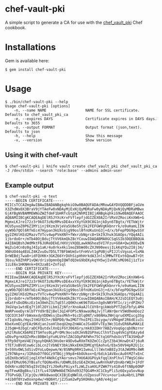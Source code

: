 # chef-vault-pki

A simple script to generate a CA for use with the [chef\_vault\_pki](https://github.com/zeroXten/chef_vault_pki) Chef cookbook.

# Installations

Gem is available here:

    $ gem install chef-vault-pki

# Usage

    $ ./bin/chef-vault-pki --help
    Usage chef-vault-pki [options]
        -n, --name NAME                  NAME for SSL certificate. Defaults to chef_vault_pki_ca
        -e, --expires DAYS               Certificate expires in DAYS days. Defaults to 3655
        -o, --output FORMAT              Output format (json,text). Defaults to json
        -h, --help                       Show this message
        -v, --version                    Show version

## Using it with chef-vault

    $ chef-vault-pki | knife vault create chef_vault_pki chef_vault_pki_ca -J /dev/stdin --search 'role:base' --admins admin-user

## Example output

    $ chef-vault-pki -o text
    -----BEGIN CERTIFICATE-----
    MIICsTCCAZmgAwIBAwIBADANBgkqhkiG9w0BAQUFADAcMRowGAYDVQQDDBFjaGVm
    X3ZhdWx0X3BraV9jYTAeFw0xNDAyMjExNjQyMDRaFw0yNDAyMjQxNjQyMDRaMBwx
    GjAYBgNVBAMMEWNoZWZfdmF1bHRfcGtpX2NhMIIBIjANBgkqhkiG9w0BAQEFAAOC
    AQ8AMIIBCgKCAQEAqDElR5JYXcKrxFVflepfjdGIZEX0A2IrVRxVZRociKnXW6+G
    MgmxLKJre172z3r9kO73zNzRMvsDE4xxYXyYUX9C0G1njkDyn6TBgtx/YETkWjtr
    HCU5yxoZ0P6ZIMYiinj9Xzm3VjeVa5U8eShj5k2FEFGWVgKkbnrrk/o9uHamLIIN
    oyW9b7QOl6RfkEc47Hypan3kUXcGjg99osl0fnUKuUnG3j+d/x/bFepPDG9gwSSV
    gy2ZHUlKEd2MazvTVTcv4wpPVmXNY+fWxrzbNgrc8+SkI9Jhuk3GAOps/YQq4AIi
    1jbrdoOr+/mTb40OjBdujTtVV6kmQkZ8cYCouwIDAQABMA0GCSqGSIb3DQEBBQUA
    A4IBAQBshJWdMktF6JUReDEkE/HXVjVXQQLawkNGhea5VI7Fzu+GOA+QwiKOEwIN
    WqZu14Cn0z0gJ4Ip1aK/4u0rkx4ki1moZ8bWd0cZXJN90eesjILkKqYQu2I8j34/
    XNhUO44q4EULZ4KZvuOu7D5LT7BFbWUmSvtFnHVvt1gPUBjsPIJJlsVgsoL+SxMA
    DrWEBdj7wa8+idFQVKK+3GKZ66YrDUhSipHhHrkdA3Jnls3MMwTFExt6QowB7rOt
    3bsu/k8ZhRP1vQW/drisOpmnOgIQWTdQ3eG9bEKykqYH5wjIvhRCsMG96Ij1zTiv
    1iLE6x1HKNHnk+0X3zaB1+Znfsql
    -----END CERTIFICATE-----
    -----BEGIN RSA PRIVATE KEY-----
    MIIEowIBAAKCAQEAqDElR5JYXcKrxFVflepfjdGIZEX0A2IrVRxVZRociKnXW6+G
    MgmxLKJre172z3r9kO73zNzRMvsDE4xxYXyYUX9C0G1njkDyn6TBgtx/YETkWjtr
    HCU5yxoZ0P6ZIMYiinj9Xzm3VjeVa5U8eShj5k2FEFGWVgKkbnrrk/o9uHamLIIN
    oyW9b7QOl6RfkEc47Hypan3kUXcGjg99osl0fnUKuUnG3j+d/x/bFepPDG9gwSSV
    gy2ZHUlKEd2MazvTVTcv4wpPVmXNY+fWxrzbNgrc8+SkI9Jhuk3GAOps/YQq4AIi
    1jbrdoOr+/mTb40OjBdujTtVV6kmQkZ8cYCouwIDAQABAoIBAH/KJ2sD1EQY3u0j
    eKatFsDoDNszEz1m30mhZ3iTqE5lzQ0KhcmK96TUGxn3g0sNRY9TIc/zjrdPZHz7
    3kGVqx1wtdEq7t10l2OYiLbm1ZjNfzrXnoAaAJlCUY8rgikWobPYTZqGfbfyL4M4
    NmRPveeDyrAlbTYYd9rBZjBel3qI4FOPScN9awaUNqJvjTlANrQerV5Wd0emDoz2
    tQCO3t34FrbWxmxdyVDDWssjDasMkh+9icDlq0NT/x86NHaJNHjqrudXMIucg3Sg
    nTIqUoNs/HqsItHGYECh+/B8PD0/9w2MGTfhoIPEiIbiygw/sVM4gmF2R6dEiu3i
    KbeXvmECgYEAz9KdjanJsoHlbeqU2mpZnWACeJSx8DFvTEy3Wc31dvER6RwMAKiE
    2J5qW+0JbgCraDCFQutdxlXnQiFGYJ06XGry/mk83IDHr7ABZvVoqGgcqbONzrnr
    yh2lRobCXb6REITSHfos0LpPrOMc9ocsdXJmVBZGPXeLClhVfZsq4VkCgYEAzy6d
    uDbvPgrmXQZnMxc80BmlpYuHLUYelZACGOpPAFWhn75Ctq16FhdsUcVTTA3SHQuP
    XfPp9dYpmV4E1YgoyhQHA53HsOerA9Dv6wRXmTKOZmCCcZptZ3b43KnwDt47j6uR
    tTEfJoBVdCow6cibLcn2lVbNEY3bkiNkxEKHZDMCgYEAohvG/Ebx50V94pR2Uj1c
    8+59XvOWLSdSivDYoLuQepwm/W/8SNMq9RH1IwmuLlllWxtmB8Iy3tAJWUM9c4WR
    jZ97Nkp+x/3IRdoD7f0GCz9TBGjj99p8+6bOUkox+Q/6dik1AV8xcAu0tMZfxEnC
    u0ZmXbcWSUIjeglXfmf4NdkCgYAorsmvs7HU6AUGPUykfqqlXnPlhvl7TWqSCd4v
    kEsFEMuU96JYBsaTcfQGNo49v/UDWRLE6zGE4ZH3mLuwRnVkAPzDnAbrWQJ+1FdY
    OdkNrxzBQ7A5qI5VI8qIYiJOeRsPAiyxfLzWLZsaHXLPZWH7Ys410v6ftNBp6ONP
    mpTFewKBgBkv/iItfLv47GNMmNbETKbhd93ZfQG4M+XC1CbyPli5z6Qxya5ovNup
    7TGPvGQLTJCpjQv/HKk8waoQCXIBjEqNWlULcUZposuF7Vcu+our1xAu4btL1PNH
    +4ib0f0YzwOoxnp4w/+NQ6Ht/jZJSam2wPp5KOHAs/gA0/e4qjar
    -----END RSA PRIVATE KEY-----
